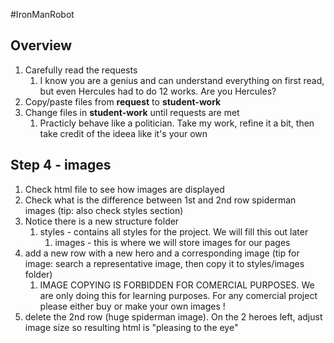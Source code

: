 #IronManRobot

## Overview
1. Carefully read the requests 
    1. I know you are a genius and can understand everything on first read, but even Hercules had to do 12 works. Are you Hercules?
1. Copy/paste files from **request** to **student-work**
1. Change files in **student-work** until requests are met
    1. Practicly behave like a politician. Take my work, refine it a bit, then take credit of the ideea like it's your own


## Step 4 - images

1. Check html file to see how images are displayed
1. Check what is the difference between 1st and 2nd row spiderman images (tip: also check styles section)
1. Notice there is a new structure folder
    1. styles - contains all styles for the project. We will fill this out later
        1. images - this is where we will store images for our pages
1. add a new row with a new hero and a corresponding image (tip for image: search a representative image, then copy it to styles/images folder)
    1. IMAGE COPYING IS FORBIDDEN FOR COMERCIAL PURPOSES. We are only doing this for learning purposes. For any comercial project please either buy or make your own images !
1. delete the 2nd row (huge spiderman image). On the 2 heroes left, adjust image size so resulting html is "pleasing to the eye"